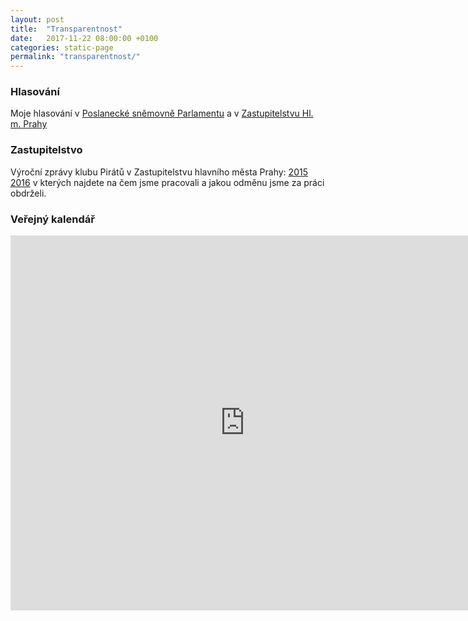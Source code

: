 ```yaml
---
layout: post
title:  "Transparentnost"
date:   2017-11-22 08:00:00 +0100
categories: static-page
permalink: "transparentnost/"
---
```


### Hlasování

Moje hlasování v [Poslanecké sněmovně Parlamentu](http://www.psp.cz/sqw/hlasovani.sqw?id=6526) a v [Zastupitelstvu Hl. m. Prahy](http://www.praha.eu/jnp/cz/o_meste/primator_a_volene_organy/zastupitelstvo/vysledky_hlasovani/index.html?memberId=4929)

### Zastupitelstvo

Výroční zprávy klubu Pirátů v Zastupitelstvu hlavního města Prahy: 
[2015](https://github.com/pirati-cz/KlubPraha/blob/master/materialy/vyrocni-zprava/vyrocni-zprava.pdf) 
[2016](https://github.com/pirati-cz/KlubPraha/blob/master/materialy/vyrocni-zprava-2016/vyrocni-zprava-2016.pdf)
v kterých najdete na čem jsme pracovali a jakou odměnu jsme za práci obdrželi. 

### Veřejný kalendář

<iframe src="https://calendar.google.com/calendar/embed?showTitle=0&amp;showPrint=0&amp;showCalendars=0&amp;showTz=0&amp;height=600&amp;wkst=2&amp;hl=cs&amp;bgcolor=%23FFFFFF&amp;src=re22cium9203etd7jv7crbf7ck%40group.calendar.google.com&amp;color=%231B887A&amp;ctz=Europe%2FPrague" style="border-width:0" scrolling="no" width="750" height="600" frameborder="0"></iframe>
